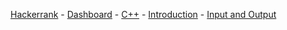 <a href="https://www.hackerrank.com">Hackerrank</a> - 
<a href="https://www.hackerrank.com/dashboard">Dashboard</a> - 
<a href="https://www.hackerrank.com/domains/cpp">C++</a> - 
<a href="https://www.hackerrank.com/domains/cpp/cpp-introduction">Introduction</a> - 
<a href="https://www.hackerrank.com/challenges/cpp-input-and-output">Input and Output</a>
